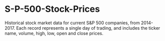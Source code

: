 # S-P-500-Stock-Prices
Historical stock market data for current S&amp;P 500 companies, from 2014-2017. Each record represents a single day of trading, and includes the ticker name, volume, high, low, open and close prices.
